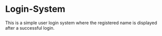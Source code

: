 ﻿# Login-System

This is a simple user login system where the registered name is displayed after a successful login.

